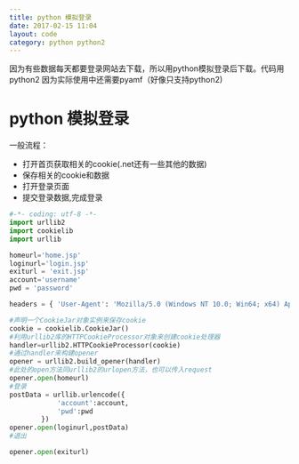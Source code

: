 ```yaml
---
title: python 模拟登录
date: 2017-02-15 11:04
layout: code
category: python python2
---
```


因为有些数据每天都要登录网站去下载，所以用python模拟登录后下载。代码用python2 因为实际使用中还需要pyamf（好像只支持python2)

# python 模拟登录

一般流程：  
- 打开首页获取相关的cookie(.net还有一些其他的数据)  
- 保存相关的cookie和数据  
- 打开登录页面  
- 提交登录数据,完成登录  


```python
#-*- coding: utf-8 -*-
import urllib2
import cookielib
import urllib

homeurl='home.jsp'
loginurl='login.jsp'
exiturl = 'exit.jsp'
account='username'
pwd = 'password'

headers = { 'User-Agent': 'Mozilla/5.0 (Windows NT 10.0; Win64; x64) AppleWebKit/537.36 (KHTML, like Gecko) Chrome/57.0.2970.0 Safari/537.36'}

#声明一个CookieJar对象实例来保存cookie
cookie = cookielib.CookieJar()
#利用urllib2库的HTTPCookieProcessor对象来创建cookie处理器
handler=urllib2.HTTPCookieProcessor(cookie)
#通过handler来构建opener
opener = urllib2.build_opener(handler)
#此处的open方法同urllib2的urlopen方法，也可以传入request
opener.open(homeurl)
#登录
postData = urllib.urlencode({
            'account':account,
            'pwd':pwd
        })
opener.open(loginurl,postData)
#退出

opener.open(exiturl)

```